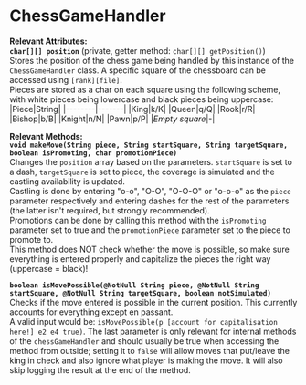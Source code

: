 # ChessGameHandler

**Relevant Attributes:**\
**`char[][] position`** (private, getter method: `char[][] getPosition()`)\
Stores the position of the chess game being handled by this instance of the `ChessGameHandler` class. A specific square of the chessboard can be accessed using `[rank][file]`.\
Pieces are stored as a char on each square using the following scheme, with white pieces being lowercase and black pieces being uppercase:
|Piece|String|
|--------|-------|
|King|k/K|
|Queen|q/Q|
|Rook|r/R|
|Bishop|b/B|
|Knight|n/N|
|Pawn|p/P|
|*Empty square*|-|


**Relevant Methods:**\
**`void makeMove(String piece, String startSquare, String targetSquare, boolean isPromoting, char promotionPiece)`**\
Changes the `position` array based on the parameters. `startSquare` is set to a dash, `targetSquare` is set to piece, the coverage is simulated and the castling availability is updated.\
Castling is done by entering "o-o", "O-O", "O-O-O" or "o-o-o" as the `piece` parameter respectively and entering dashes for the rest of the parameters (the latter isn't required, but strongly recommended).\
Promotions can be done by calling this method with the `isPromoting` parameter set to true and the `promotionPiece` parameter set to the piece to promote to.\
This method does NOT check whether the move is possible, so make sure everything is entered properly and capitalize the pieces the right way (uppercase = black)!

**`boolean isMovePossible(@NotNull String piece, @NotNull String startSquare, @NotNull String targetSquare, boolean notSimulated)`**\
Checks if the move entered is possible in the current position. This currently accounts for everything except en passant.\
A valid input would be: `isMovePossible(p [account for capitalisation here!] e2 e4 true)`. The last parameter is only relevant for internal methods of the `chessGameHandler` and should usually be true when accessing the method from outside; setting it to `false` will allow moves that put/leave the king in check and also ignore what player is making the move. It will also skip logging the result at the end of the method.
